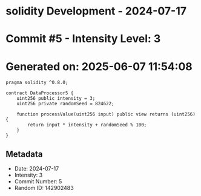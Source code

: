 ﻿# solidity Development - 2024-07-17
# Commit #5 - Intensity Level: 3
# Generated on: 2025-06-07 11:54:08
```solidity
pragma solidity ^0.8.0;

contract DataProcessor5 {
    uint256 public intensity = 3;
    uint256 private randomSeed = 824622;

    function processValue(uint256 input) public view returns (uint256) {
        return input * intensity + randomSeed % 100;
    }
}
```
## Metadata
- Date: 2024-07-17
- Intensity: 3
- Commit Number: 5
- Random ID: 142902483
